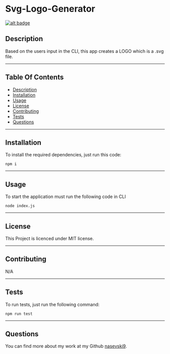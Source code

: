 # Svg-Logo-Generator

[![alt badge](https://img.shields.io/badge/licence-MIT-blue)](https://opensource.org/license/mit/)

## Description

Based on the users input in the CLI, this app creates a LOGO which is a .svg file.

---

## Table Of Contents
                             
- [Description](#description)
- [Installation](#installation)
- [Usage](#usage)
- [License](#license)
- [Contributing](#contributing)
- [Tests](#tests)
- [Questions](#questions)

---

## Installation

To install the required dependencies, just run this code: 

```
npm i
```

---

## Usage

To start the application must run the following code in CLI

```
node index.js
```

---

## License

This Project is licenced under MIT license.

---

## Contributing

N/A

---

## Tests

To run tests, just run the following command:

```
npm run test
```

--- 


## Questions

You can find more about my work at my Github [nasevski9](https://github.com/nasevski9).




